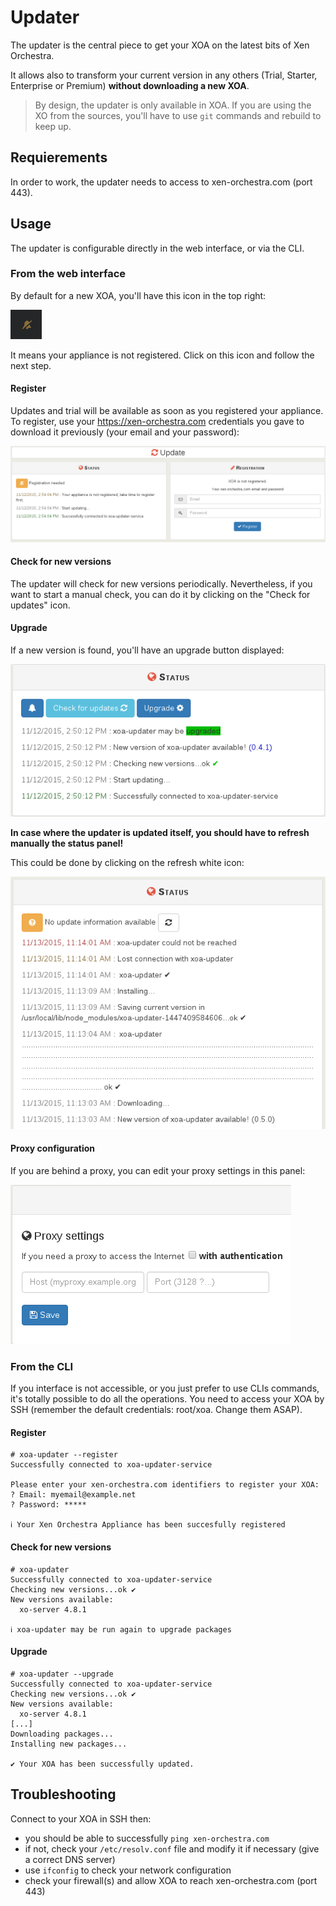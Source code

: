 # Updater

The updater is the central piece to get your XOA on the latest bits of Xen Orchestra.

It allows also to transform your current version in any others (Trial, Starter, Enterprise or Premium) **without downloading a new XOA**.

> By design, the updater is only available in XOA. If you are using the XO from the sources, you'll have to use `git` commands and rebuild to keep up.

## Requierements

In order to work, the updater needs to access to xen-orchestra.com (port 443).

## Usage

The updater is configurable directly in the web interface, or via the CLI.

### From the web interface

By default for a new XOA, you'll have this icon in the top right:

![](./assets/updater_notreg.png)

It means your appliance is not registered. Click on this icon and follow the next step.

#### Register

Updates and trial will be available as soon as you registered your appliance. To register, use your https://xen-orchestra.com credentials you gave to download it previously (your email and your password):

![](./assets/updater_reg.png)

#### Check for new versions

The updater will check for new versions periodically. Nevertheless, if you want to start a manual check, you can do it by clicking on the "Check for updates" icon.

#### Upgrade

If a new version is found, you'll have an upgrade button displayed:

![](./assets/regupdate.png)

**In case where the updater is updated itself, you should have to refresh manually the status panel!**

This could be done by clicking on the refresh white icon:

![](./assets/refreshupdater.png)

#### Proxy configuration

If you are behind a proxy, you can edit your proxy settings in this panel:

![](./assets/regproxy.png)

### From the CLI

If you interface is not accessible, or you just prefer to use CLIs commands, it's totally possible to do all the operations. You need to access your XOA by SSH (remember the default credentials: root/xoa. Change them ASAP).

#### Register

```
# xoa-updater --register
Successfully connected to xoa-updater-service

Please enter your xen-orchestra.com identifiers to register your XOA:
? Email: myemail@example.net
? Password: *****

ℹ Your Xen Orchestra Appliance has been succesfully registered
```

#### Check for new versions

```
# xoa-updater
Successfully connected to xoa-updater-service
Checking new versions...ok ✔
New versions available:
  xo-server 4.8.1

ℹ xoa-updater may be run again to upgrade packages

```

#### Upgrade

```
# xoa-updater --upgrade
Successfully connected to xoa-updater-service
Checking new versions...ok ✔
New versions available:
  xo-server 4.8.1
[...]
Downloading packages...
Installing new packages...

✔ Your XOA has been successfully updated.

```

## Troubleshooting

Connect to your XOA in SSH then:

* you should be able to successfully `ping xen-orchestra.com`
* if not, check your `/etc/resolv.conf` file and modify it if necessary (give a correct DNS server)
* use `ifconfig` to check your network configuration
* check your firewall(s) and allow XOA to reach xen-orchestra.com (port 443)
